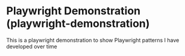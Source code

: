 # Playwright Demonstration (playwright-demonstration)

This is a playwright demonstration to show Playwright patterns I have developed over time